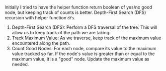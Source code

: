 Initially I tried to have the helper function return boolean of yes/no good node, but keeping track of counts is better. Depth-First Search (DFS) recursion with helper function `dfs`.
1. ​Depth-First Search (DFS): Perform a DFS traversal of the tree. This will allow us to keep track of the path we are taking.
2. Track Maximum Value: As we traverse, keep track of the maximum value encountered along the path.
3. Count Good Nodes: For each node, compare its value to the maximum value tracked so far. If the node's value is greater than or equal to the maximum value, it is a "good" node. Update the maximum value as needed.
